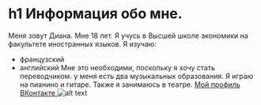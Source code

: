 # h1 Информация обо мне.
Меня зовут Диана. Мне 18 лет. 
Я учусь в Высшей школе экономики на факультете иностранных языков.
Я изучаю: 
-  французский  
-  английский 
Мне это необходими, поскольку я хочу стать переводчиком.
у меня есть два музыкальных образования. Я играю на пианино и гитаре. Также я занимаюсь в театре.
[Мой профиль ВКонтакте ](https://vk.com/id319473688)
![alt text](http://kodeks-zakon.ru/wp-content/uploads/0_94aab_48363575_XXL.jpg)

